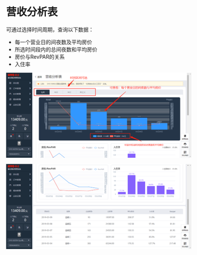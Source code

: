 # 营收分析表

可通过选择时间周期，查询以下数据：

* 每一个营业日的间夜数及平均房价
* 所选时间段内的总间夜数和平均房价
* 房价与RevPAR的关系
* 入住率

![](../../../.gitbook/assets/image%20%28230%29.png)

![](../../../.gitbook/assets/image%20%28190%29.png)

